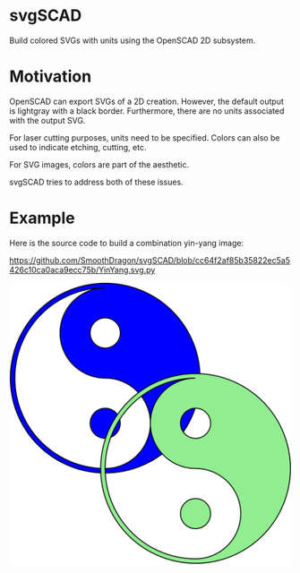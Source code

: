 # svgSCAD
Build colored SVGs with units using the OpenSCAD 2D subsystem.

# Motivation
OpenSCAD can export SVGs of a 2D creation.
However, the default output is lightgray with a black border.
Furthermore, there are no units associated with the output SVG.

For laser cutting purposes, units need to be specified.
Colors can also be used to indicate etching, cutting, etc.

For SVG images, colors are part of the aesthetic.

svgSCAD tries to address both of these issues.

# Example
Here is the source code to build a combination yin-yang image:

https://github.com/SmoothDragon/svgSCAD/blob/cc64f2af85b35822ec5a5426c10ca0aca9ecc75b/YinYang.svg.py

![Alt text](./YinYang.svg)

